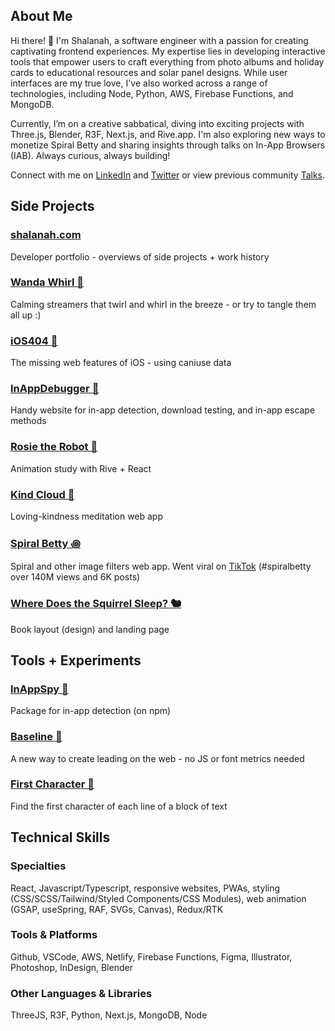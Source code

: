 <!-- ![](https://github.com/shalanah/shalanah/blob/master/shalanah.png?raw=true) -->

<!-- I create intuitive, interactive, and joyful interfaces. In the past, -->

## About Me

Hi there! 👋 I'm Shalanah, a software engineer with a passion for creating captivating frontend experiences. My expertise lies in developing interactive tools that empower users to craft everything from photo albums and holiday cards to educational resources and solar panel designs. While user interfaces are my true love, I've also worked across a range of technologies, including Node, Python, AWS, Firebase Functions, and MongoDB.

Currently, I’m on a creative sabbatical, diving into exciting projects with Three.js, Blender, R3F, Next.js, and Rive.app. I'm also exploring new ways to monetize Spiral Betty and sharing insights through talks on In-App Browsers (IAB). Always curious, always building!

Connect with me on <a target="_blank" href="https://linkedin.com/in/shalanah">LinkedIn</a> and <a target="_blank" href="https://twitter.com/shalanahfaith">Twitter</a> or view previous community <a href="https://github.com/shalanah/talks">Talks</a>. 
 
## Side Projects

### <a href="https://shalanah.com">shalanah.com</a> 
Developer portfolio - overviews of side projects + work history

### <a href="https://wandawhirl.com">Wanda Whirl 🎊</a> 
Calming streamers that twirl and whirl in the breeze - or try to tangle them all up :)

### <a href="https://ios404.com">iOS404 🧃</a>
The missing web features of iOS - using caniuse data

### <a href="https://github.com/shalanah/inapp-debugger">InAppDebugger 🐞</a>
Handy website for in-app detection, download testing, and in-app escape methods

### [Rosie the Robot 🤖](https://rosie-rive.netlify.app/)

Animation study with Rive + React

### <a href="https://kindcloud.app">Kind Cloud 🌈</a>

Loving-kindness meditation web app

### <a href="https://spiralbetty.com">Spiral Betty ꩜</a>

Spiral and other image filters web app. Went viral on <a href="https://tiktok.com/tag/spiralbetty">TikTok</a> (#spiralbetty over 140M views and 6K posts)

### <a href="https://wheredoesthesquirrelsleep.com">Where Does the Squirrel Sleep? 🐿️</a> 

Book layout (design) and landing page

## Tools + Experiments

### <a href="https://github.com/shalanah/inapp-spy">InAppSpy 🔎</a>
Package for in-app detection (on npm)

### <a href="https://github.com/shalanah/baseline">Baseline 📏</a> 
A new way to create leading on the web - no JS or font metrics needed

### [First Character 📝](https://github.com/shalanah/block-wrap-breaks)
Find the first character of each line of a block of text

## Technical Skills

### Specialties 
React, Javascript/Typescript, responsive websites, PWAs, styling (CSS/SCSS/Tailwind/Styled Components/CSS Modules), web animation (GSAP, useSpring, RAF, SVGs, Canvas), Redux/RTK

### Tools & Platforms
Github, VSCode, AWS, Netlify, Firebase Functions, Figma, Illustrator, Photoshop, InDesign, Blender

### Other Languages & Libraries
ThreeJS, R3F, Python, Next.js, MongoDB, Node

<!--
## 💻 Code Challenges

- [Wordle Clone (Birdle)](https://github.com/shalanah/birdle)
- [BabylonJS](https://github.com/shalanah/babylonjs-try)
- [Company Team Page](https://github.com/shalanah/design-engineer-exercise)
- [Events calendar](https://github.com/shalanah/mia-events)
- [Slingshot](https://github.com/shalanah/slingshot)
-->

<!--
**shalanah/shalanah** is a ✨ _special_ ✨ repository because its `README.md` (this file) appears on your GitHub profile.

Here are some ideas to get you started:

- 🔭 I’m currently working on ...
- 🌱 I’m currently learning ...
- 👯 I’m looking to collaborate on ...
- 🤔 I’m looking for help with ...
- 💬 Ask me about ...
- 📫 How to reach me: ...
- 😄 Pronouns: ...
- ⚡ Fun fact: ...
-->
